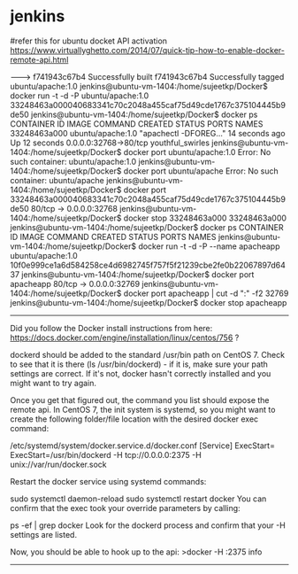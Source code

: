 # jenkins
#refer this for ubuntu docket API activation
https://www.virtuallyghetto.com/2014/07/quick-tip-how-to-enable-docker-remote-api.html

 ---> f741943c67b4
Successfully built f741943c67b4
Successfully tagged ubuntu/apache:1.0
jenkins@ubuntu-vm-1404:/home/sujeetkp/Docker$ docker run -t -d -P ubuntu/apache:1.0
33248463a000040683341c70c2048a455caf75d49cde1767c375104445b9de50
jenkins@ubuntu-vm-1404:/home/sujeetkp/Docker$ docker ps
CONTAINER ID        IMAGE               COMMAND                  CREATED             STATUS              PORTS                   NAMES
33248463a000        ubuntu/apache:1.0   "apachectl -DFOREG..."   14 seconds ago      Up 12 seconds       0.0.0.0:32768->80/tcp   youthful_swirles
jenkins@ubuntu-vm-1404:/home/sujeetkp/Docker$ docker port ubuntu/apache:1.0
Error: No such container: ubuntu/apache:1.0
jenkins@ubuntu-vm-1404:/home/sujeetkp/Docker$ docker port ubuntu/apache
Error: No such container: ubuntu/apache
jenkins@ubuntu-vm-1404:/home/sujeetkp/Docker$ docker port 33248463a000040683341c70c2048a455caf75d49cde1767c375104445b9de50
80/tcp -> 0.0.0.0:32768
jenkins@ubuntu-vm-1404:/home/sujeetkp/Docker$ docker stop 33248463a000
33248463a000
jenkins@ubuntu-vm-1404:/home/sujeetkp/Docker$ docker ps
CONTAINER ID        IMAGE               COMMAND             CREATED             STATUS              PORTS               NAMES
jenkins@ubuntu-vm-1404:/home/sujeetkp/Docker$ docker run -t -d -P --name apacheapp ubuntu/apache:1.0
10f0e999ce1a6d584258ce4d6982745f757f5f21239cbe2fe0b22067897d6437
jenkins@ubuntu-vm-1404:/home/sujeetkp/Docker$ docker port apacheapp
80/tcp -> 0.0.0.0:32769
jenkins@ubuntu-vm-1404:/home/sujeetkp/Docker$ docker port apacheapp | cut -d ":" -f2
32769
jenkins@ubuntu-vm-1404:/home/sujeetkp/Docker$ docker stop apacheapp


----------------


Did you follow the Docker install instructions from here: https://docs.docker.com/engine/installation/linux/centos/756 ?

dockerd should be added to the standard /usr/bin path on CentOS 7. Check to see that it is there (ls /usr/bin/dockerd) - if it is, make sure your path settings are correct. If it's not, docker hasn't correctly installed and you might want to try again.

Once you get that figured out, the command you list should expose the remote api. In CentOS 7, the init system is systemd, so you might want to create the following folder/file location with the desired docker exec command:

/etc/systemd/system/docker.service.d/docker.conf
[Service]
ExecStart=
ExecStart=/usr/bin/dockerd -H tcp://0.0.0.0:2375 -H unix://var/run/docker.sock

Restart the docker service using systemd commands:

sudo systemctl daemon-reload
sudo systemctl restart docker
You can confirm that the exec took your override parameters by calling:

ps -ef | grep docker
Look for the dockerd process and confirm that your -H settings are listed.

Now, you should be able to hook up to the api: >docker -H :2375 info


--------------------
